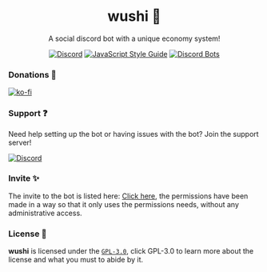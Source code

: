 <div align="center">

# wushi 🍣
A social discord bot with a unique economy system!

[![Discord](https://discordapp.com/api/guilds/777620712193392650/widget.png?style=shield)](https://discord.gg/7MtXvNB)
[![JavaScript Style Guide](https://img.shields.io/badge/code_style-standard-brightgreen.svg)](https://standardjs.com)
[![Discord Bots](https://top.gg/api/widget/servers/755526238466080830.svg)](https://top.gg/bot/755526238466080830)

</div>

### Donations 💸

[![ko-fi](https://ko-fi.com/img/githubbutton_sm.svg)](https://ko-fi.com/U7U54D4O8)


### Support ❓

Need help setting up the bot or having issues with the bot? Join the support server! 

[![Discord](https://discordapp.com/api/guilds/777620712193392650/widget.png?style=banner3)](https://discord.gg/7MtXvNB)


### Invite ✨

The invite to the bot is listed here: [Click here](https://discord.com/api/oauth2/authorize?client_id=755526238466080830&permissions=3691375831&scope=bot), the permissions have been made in a way so that it only uses the permissions needs, without any administrative access. 


### License 📜

**wushi** is licensed under the [`GPL-3.0`](https://choosealicense.com/licenses/gpl-3.0/), click GPL-3.0 to learn more about the license and what you must to abide by it.
